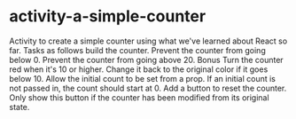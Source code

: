 # activity-a-simple-counter
Activity to create a simple counter using what we've learned about React so far. Tasks as follows build the counter. Prevent the counter from going below 0. Prevent the counter from going above 20. Bonus  Turn the counter red when it's 10 or higher. Change it back to the original color if it goes below 10. Allow the initial count to be set from a prop. If an initial count is not passed in, the count should start at 0. Add a button to reset the counter. Only show this button if the counter has been modified from its original state.
